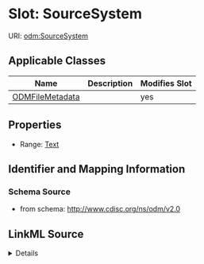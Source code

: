 # Slot: SourceSystem

URI: [odm:SourceSystem](http://www.cdisc.org/ns/odm/v2.0/SourceSystem)



<!-- no inheritance hierarchy -->




## Applicable Classes

| Name | Description | Modifies Slot |
| --- | --- | --- |
[ODMFileMetadata](ODMFileMetadata.md) |  |  yes  |







## Properties

* Range: [Text](Text.md)





## Identifier and Mapping Information







### Schema Source


* from schema: http://www.cdisc.org/ns/odm/v2.0




## LinkML Source

<details>
```yaml
name: SourceSystem
from_schema: http://www.cdisc.org/ns/odm/v2.0
rank: 1000
alias: SourceSystem
domain_of:
- ODMFileMetadata
range: text

```
</details>